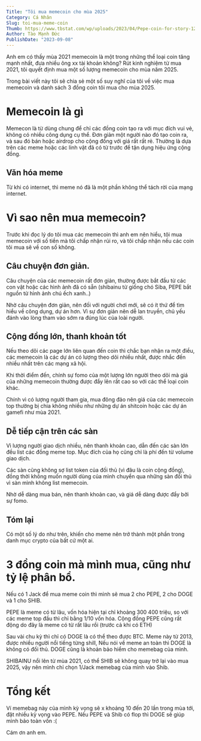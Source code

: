 ```yaml
---
Title: "Tôi mua memecoin cho mùa 2025"
Category: Cá Nhân
Slug: toi-mua-meme-coin
Thumb: https://www.tbstat.com/wp/uploads/2023/04/Pepe-coin-for-story-1200x675.png
Author: Tào Mạnh Đức
PublishDate: "2023-09-08"
---
```


Anh em có thấy mùa 2021 memecoin là một trong những thể loại coin tăng mạnh nhất, đưa nhiều ông xx tài khoản không? Rút kinh nghiệm từ mua 2021, tôi quyết định mua một số lượng memecoin cho mùa năm 2025.

Trong bài viết này tôi sẽ chia sẻ một số suy nghĩ của tôi về việc mua memecoin và danh sách 3 đồng coin tôi mua cho mùa 2025.

# Memecoin là gì

Memecon là từ dùng chung để chỉ các đồng coin tạo ra với mục đích vui vẻ, không có nhiều công dụng cụ thể. Đơn giản một người nào đó tạo coin ra, và sau đó bán hoặc airdrop cho cộng đồng với giá rất rất rẻ. Thường là dựa trên các meme hoặc các linh vật đã có từ trước để tận dụng hiệu ứng cộng đồng.

## Văn hóa meme

Từ khi có internet, thì meme nó đã là một phần không thể tách rời của mạng internet.

# Vì sao nên mua memecoin?

Trước khi đọc lý do tôi mua các memecoin thì anh em nên hiểu, tôi mua memecoin với số tiền mà tôi chấp nhận rủi ro, và tôi chấp nhận nếu các coin tôi mua sẽ về con số không.

## Câu chuyện đơn giản.

Câu chuyện của các memecoin rất đơn giản, thường được bắt đầu từ các con vật hoặc các hình ảnh đã có sẵn (shibainu từ giống chó Siba, PEPE bắt nguồn từ hình ảnh chú ếch xanh..)

Nhờ câu chuyện đơn giản, nên đối với người chơi mới, sẽ có ít thứ để tìm hiểu về công dụng, dự án hơn.
Vì sự đơn giản nên dễ lan truyền, chủ yếu đánh vào lòng tham vào sớm ra đúng lúc của loài người.

## Cộng đồng lớn, thanh khoản tốt

Nếu theo dõi các page lớn liên quan đến coin thì chắc bạn nhận ra một điều, các memecoin là các dự án có lượng theo dõi nhiều nhất, được nhắc đến nhiều nhất trên các mạng xã hội.

Khi thời điểm đến, chính sự fomo của một lượng lớn người theo dõi mà giá của những memecoin thường được đẩy lên rất cao so với các thể loại coin khác.

Chính vì có lượng người tham gia, mua đông đảo nên giá của các memecoin top thường bị chia không nhiều như những dự án shitcoin hoặc các dự án gamefi như mùa 2021.

## Dễ tiếp cận trên các sàn

Vì lượng người giao dịch nhiều, nên thanh khoản cao, dẫn đến các sàn lớn đều list các đồng meme top. Mục đích của họ cũng chỉ là phí đến từ volume giao dịch.

Các sàn cũng không sợ list token của đối thủ (vì đâu là coin cộng đồng), đồng thời không muốn người dùng của mình chuyển qua những sàn đối thủ vì sàn mình không list memecoin.

Nhờ dễ dàng mua bán, nên thanh khoản cao, và giá dễ dàng được đẩy bởi sự fomo.

## Tóm lại

Có một số lý do như trên, khiến cho meme nên trở thành một phần trong danh mục crypto của bất cứ một ai.

# 3 đồng coin mà mình mua, cũng như tỷ lệ phân bổ.

Nếu có 1 Jack để mua meme coin thì mình sẽ mua 2 cho PEPE, 2 cho DOGE và 1 cho SHIB.

PEPE là meme có từ lâu, vốn hóa hiện tại chỉ khoảng 300 400 triệu, so với các meme top đầu thì chỉ bằng 1/10 vốn hóa. Cộng đồng PEPE cũng rất động do đây là meme có từ rất lâu rồi (trước cả khi có ETH)

Sau vài chu kỳ thì chỉ có DOGE là có thể theo được BTC. Meme này từ 2013, được nhiều người nổi tiếng từng shill, Nếu nói về meme an toàn thì DOGE là không có đối thủ. DOGE cũng là khoản bảo hiểm cho memebag của mình.

SHIBAINU nổi lên từ mùa 2021, có thể SHIB sẽ không quay trở lại vào mua 2025, vậy nên mình chỉ chọn 1/Jack memebag của mình vào Shib.

# Tổng kết

Ví memebag này của mình kỳ vọng sẽ x khoảng 10 đến 20 lần trong mùa tới, đặt nhiều kỳ vọng vào PEPE. Nếu PEPE và Shib có flop thì DOGE sẽ giúp mình bảo toàn vốn :(

Cám ơn anh em.